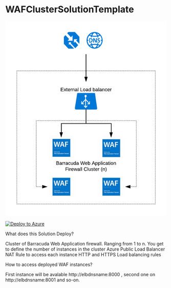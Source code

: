 # WAFClusterSolutionTemplate

<a> 
  <img src="https://github.com/vshastri/AzureWAFTemplates/blob/master/WAFClusterSolution/images/BarracudaWAFClusterSolution.png"/>
</a>

[![Deploy to Azure](http://azuredeploy.net/deploybutton.png)](https://azuredeploy.net/)

What does this Solution Deploy? 

Cluster of Barracuda Web Application firewall. Ranging from 1 to n. You get to define the number of instances in the cluster 
Azure Public Load Balancer 
      NAT Rule to access each instance
	  HTTP and HTTPS Load balancing rules

How to access deployed WAF instances?

 First instance will be avalable http://elbdnsname:8000 , second one on http://elbdnsname:8001 and so-on. 



